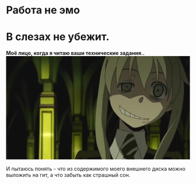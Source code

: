 # Работа не эмо 
# В слезах не убежит.

**Моё лицо, когда я читаю ваши технические задания..**
![Моё лицо, когда я читаю ваши ТЗ](https://github.com/HorusHeresyHeretic/Anaconda-Fly-Jupyter/blob/master/FreeLance_Manga/PokerFace.png)

И пытаюсь понять - что из содержимого моего внешнего диска можно выложить на гит, а что забыть как страшный сон.



